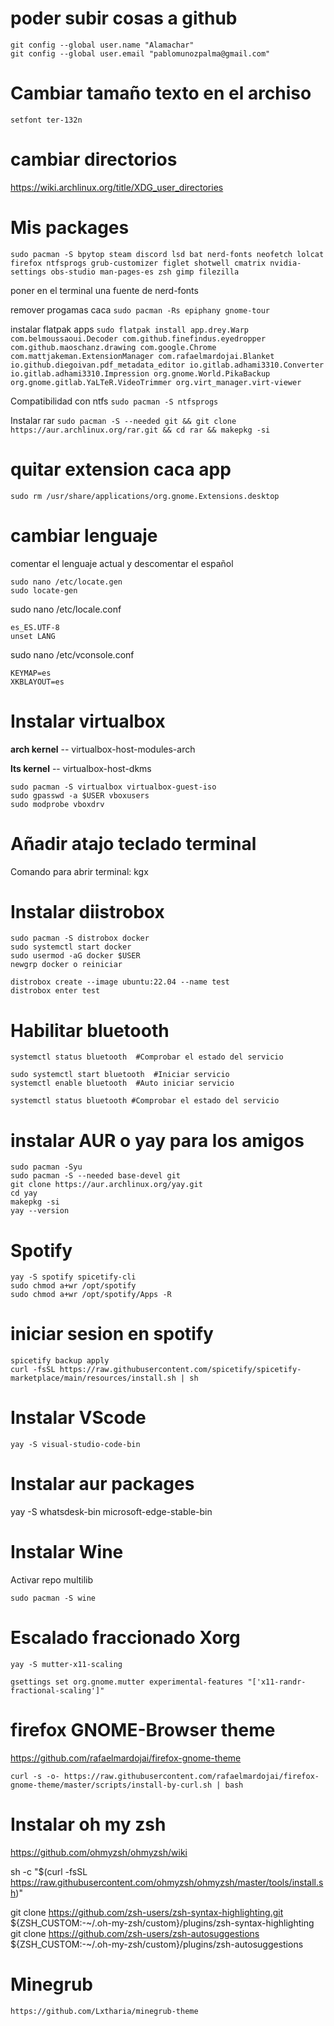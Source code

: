 # poder subir cosas a github
    git config --global user.name "Alamachar"
    git config --global user.email "pablomunozpalma@gmail.com"

# Cambiar tamaño texto en el archiso

    setfont ter-132n

# cambiar directorios 

https://wiki.archlinux.org/title/XDG_user_directories

# Mis packages

``sudo pacman -S bpytop steam discord lsd bat nerd-fonts neofetch lolcat firefox ntfsprogs grub-customizer figlet shotwell cmatrix nvidia-settings obs-studio man-pages-es zsh gimp filezilla``

poner en el terminal una fuente de nerd-fonts

remover progamas caca
``sudo pacman -Rs epiphany gnome-tour``

instalar flatpak apps
``sudo flatpak install app.drey.Warp com.belmoussaoui.Decoder com.github.finefindus.eyedropper com.github.maoschanz.drawing com.google.Chrome com.mattjakeman.ExtensionManager com.rafaelmardojai.Blanket io.github.diegoivan.pdf_metadata_editor io.gitlab.adhami3310.Converter io.gitlab.adhami3310.Impression org.gnome.World.PikaBackup org.gnome.gitlab.YaLTeR.VideoTrimmer org.virt_manager.virt-viewer`` 

Compatibilidad con ntfs
``sudo pacman -S ntfsprogs``

Instalar rar
``sudo pacman -S --needed git && git clone https://aur.archlinux.org/rar.git && cd rar && makepkg -si``

# quitar extension caca app

``sudo rm /usr/share/applications/org.gnome.Extensions.desktop``

# cambiar lenguaje

comentar el lenguaje actual y descomentar el español

	sudo nano /etc/locate.gen
	sudo locate-gen
sudo nano /etc/locale.conf

    es_ES.UTF-8
    unset LANG

sudo nano /etc/vconsole.conf

    KEYMAP=es
    XKBLAYOUT=es

# Instalar virtualbox
**arch kernel** -- virtualbox-host-modules-arch

**lts kernel** -- virtualbox-host-dkms

    sudo pacman -S virtualbox virtualbox-guest-iso
    sudo gpasswd -a $USER vboxusers
    sudo modprobe vboxdrv

# Añadir atajo teclado terminal
Comando para abrir terminal: kgx

# Instalar diistrobox
    sudo pacman -S distrobox docker
    sudo systemctl start docker
    sudo usermod -aG docker $USER
    newgrp docker o reiniciar
    
    distrobox create --image ubuntu:22.04 --name test
    distrobox enter test

# Habilitar bluetooth
    systemctl status bluetooth  #Comprobar el estado del servicio

    sudo systemctl start bluetooth  #Iniciar servicio
    systemctl enable bluetooth  #Auto iniciar servicio

    systemctl status bluetooth #Comprobar el estado del servicio

# instalar AUR o yay para los amigos
    sudo pacman -Syu
    sudo pacman -S --needed base-devel git
    git clone https://aur.archlinux.org/yay.git
    cd yay
    makepkg -si
    yay --version

# Spotify
    yay -S spotify spicetify-cli
    sudo chmod a+wr /opt/spotify
    sudo chmod a+wr /opt/spotify/Apps -R

# iniciar sesion en spotify
    spicetify backup apply
    curl -fsSL https://raw.githubusercontent.com/spicetify/spicetify-marketplace/main/resources/install.sh | sh

# Instalar VScode
    yay -S visual-studio-code-bin

# Instalar aur packages
yay -S whatsdesk-bin microsoft-edge-stable-bin

# Instalar Wine
Activar repo multilib

    sudo pacman -S wine

# Escalado fraccionado Xorg
    yay -S mutter-x11-scaling

    gsettings set org.gnome.mutter experimental-features "['x11-randr-fractional-scaling']"

# firefox GNOME-Browser theme
https://github.com/rafaelmardojai/firefox-gnome-theme

    curl -s -o- https://raw.githubusercontent.com/rafaelmardojai/firefox-gnome-theme/master/scripts/install-by-curl.sh | bash

# Instalar oh my zsh
https://github.com/ohmyzsh/ohmyzsh/wiki

sh -c "$(curl -fsSL https://raw.githubusercontent.com/ohmyzsh/ohmyzsh/master/tools/install.sh)"

git clone https://github.com/zsh-users/zsh-syntax-highlighting.git ${ZSH_CUSTOM:-~/.oh-my-zsh/custom}/plugins/zsh-syntax-highlighting
git clone https://github.com/zsh-users/zsh-autosuggestions ${ZSH_CUSTOM:-~/.oh-my-zsh/custom}/plugins/zsh-autosuggestions

# Minegrub

    https://github.com/Lxtharia/minegrub-theme

